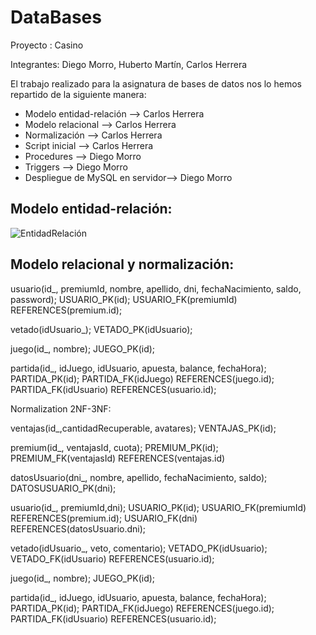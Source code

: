# DataBases

Proyecto : Casino

Integrantes: Diego Morro, Huberto Martín, Carlos Herrera

El trabajo realizado para la asignatura de bases de datos nos lo hemos repartido de la siguiente manera:
- Modelo entidad-relación --> Carlos Herrera
- Modelo relacional --> Carlos Herrera
- Normalización --> Carlos Herrera
- Script inicial --> Carlos Herrera
- Procedures --> Diego Morro
- Triggers --> Diego Morro
- Despliegue de MySQL en servidor--> Diego Morro

## Modelo entidad-relación:
![EntidadRelación](https://user-images.githubusercontent.com/106917473/172675979-73298138-d731-4b94-a023-90ff6e7841cc.jpg)


## Modelo relacional y normalización:

usuario(id_, premiumId, nombre, apellido, dni, fechaNacimiento, saldo, password);
    USUARIO_PK(id);
    USUARIO_FK(premiumId) REFERENCES(premium.id);

vetado(idUsuario_);
    VETADO_PK(idUsuario);
    
juego(id_, nombre);
    JUEGO_PK(id);

partida(id_, idJuego, idUsuario, apuesta, balance, fechaHora);
    PARTIDA_PK(id);
    PARTIDA_FK(idJuego) REFERENCES(juego.id);
    PARTIDA_FK(idUsuario) REFERENCES(usuario.id);
   
 
Normalization 2NF-3NF:

ventajas(id_,cantidadRecuperable, avatares);
        VENTAJAS_PK(id);

premium(id_, ventajasId, cuota);
    PREMIUM_PK(id);
    PREMIUM_FK(ventajasId) REFERENCES(ventajas.id)

datosUsuario(dni_, nombre, apellido, fechaNacimiento, saldo);
    DATOSUSUARIO_PK(dni);

usuario(id_, premiumId,dni);
    USUARIO_PK(id);
    USUARIO_FK(premiumId) REFERENCES(premium.id);
    USUARIO_FK(dni) REFERENCES(datosUsuario.dni);

vetado(idUsuario_, veto, comentario);
    VETADO_PK(idUsuario);
    VETADO_FK(idUsuario) REFERENCES(usuario.id);

juego(id_, nombre);
    JUEGO_PK(id);

partida(id_, idJuego, idUsuario, apuesta, balance, fechaHora);
    PARTIDA_PK(id);
    PARTIDA_FK(idJuego) REFERENCES(juego.id);
    PARTIDA_FK(idUsuario) REFERENCES(usuario.id);
